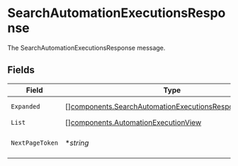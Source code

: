 # SearchAutomationExecutionsResponse

The SearchAutomationExecutionsResponse message.


## Fields

| Field                                                                                                                            | Type                                                                                                                             | Required                                                                                                                         | Description                                                                                                                      |
| -------------------------------------------------------------------------------------------------------------------------------- | -------------------------------------------------------------------------------------------------------------------------------- | -------------------------------------------------------------------------------------------------------------------------------- | -------------------------------------------------------------------------------------------------------------------------------- |
| `Expanded`                                                                                                                       | [][components.SearchAutomationExecutionsResponseExpanded](../../models/components/searchautomationexecutionsresponseexpanded.md) | :heavy_minus_sign:                                                                                                               | The expanded field.                                                                                                              |
| `List`                                                                                                                           | [][components.AutomationExecutionView](../../models/components/automationexecutionview.md)                                       | :heavy_minus_sign:                                                                                                               | The list field.                                                                                                                  |
| `NextPageToken`                                                                                                                  | **string*                                                                                                                        | :heavy_minus_sign:                                                                                                               | The nextPageToken field.                                                                                                         |